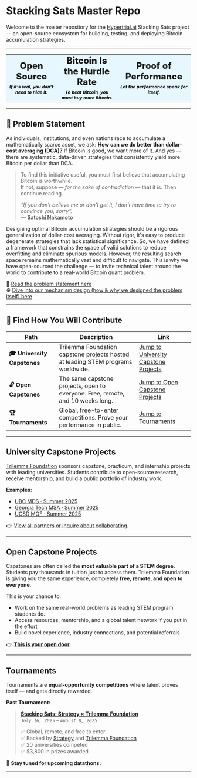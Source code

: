 # Stacking Sats Master Repo

Welcome to the master repository for the [Hypertrial.ai](https://www.hypertrial.ai/) Stacking Sats project — an open-source ecosystem for building, testing, and deploying Bitcoin accumulation strategies.

---

<table width="100%" style="background-color:#E6F7FF; text-align:center; table-layout:fixed;">
  <tr>
    <td>
      <div style="font-size:24px; font-weight:800; margin-bottom:6px;">
        Open Source
      </div>
      <div style="font-size:12px; font-weight:800; font-style:italic;">
        If it’s real, you don’t need to hide it.
      </div>
    </td>
    <td>
      <div style="font-size:24px; font-weight:800; margin-bottom:6px;">
        Bitcoin Is the Hurdle Rate
      </div>
      <div style="font-size:12px; font-weight:800; font-style:italic;">
        To beat Bitcoin, you must buy more Bitcoin.
      </div>
    </td>
    <td>
      <div style="font-size:24px; font-weight:800; margin-bottom:6px;">
        Proof of Performance
      </div>
      <div style="font-size:12px; font-weight:800; font-style:italic;">
        Let the performance speak for itself.
      </div>
    </td>
  </tr>
</table>


---

## 🧩 Problem Statement

As individuals, institutions, and even nations race to accumulate a mathematically scarce asset, we ask: **How can we do better than dollar-cost averaging (DCA)?** If Bitcoin is good, we want more of it. And yes — there are systematic, data-driven strategies that consistently yield more Bitcoin per dollar than DCA.  

> To find this initiative useful, you must first believe that accumulating Bitcoin is worthwhile.  
> If not, suppose — *for the sake of contradiction* — that it is. Then continue reading.  
>
> *“If you don't believe me or don't get it, I don't have time to try to convince you, sorry”.*  
> — **Satoshi Nakamoto**

Designing optimal Bitcoin accumulation strategies should be a rigorous generalization of dollar-cost averaging. Without rigor, it's easy to produce degenerate strategies that lack statistical significance. So, we have defined a framework that constrains the space of valid solutions to reduce overfitting and eliminate spurious models. However, the resulting search space remains mathematically vast and difficult to navigate. This is why we have open-sourced the challenge — to invite technical talent around the world to contribute to a real-world Bitcoin quant problem.  

📄 [Read the problem statement here](https://github.com/hypertrial/stacking-sats/blob/main/Problem%20Statement.ipynb)  
⚙️ [Dive into our mechanism design (how & why we designed the problem itself) here](https://github.com/hypertrial/stacking-sats/blob/main/Problem%20Statement%20Deep%20Dive.ipynb) 

---

## 🚀 Find How You Will Contribute   

| Path                     | Description                                                                             | Link                                                                                  |
|--------------------------|-----------------------------------------------------------------------------------------|---------------------------------------------------------------------------------------|
| **🎓 University Capstones**     | Trilemma Foundation capstone projects hosted at leading STEM programs worldwide. | [Jump to University Capstone Projects](#University-Capstone-Projects)                                       |
| **🔓 Open Capstones**   | The same capstone projects, open to everyone. Free, remote, and 10 weeks long.    | [Jump to Open Capstone Projects](#Open-Capstone-Projects)                                                    |
| **🏆 Tournaments** | Global, free-to-enter competitions. Prove your performance in public. | [Jump to Tournaments](#Tournaments)                               |

--- 

## University Capstone Projects

[Trilemma Foundation](https://www.trilemma.foundation/) sponsors capstone, practicum, and internship projects with leading universities. Students contribute to open-source research, receive mentorship, and build a public portfolio of industry work.  

**Examples:**  
- [UBC MDS · Summer 2025](https://www.hypertrial.ai/university-projects/ubc-mds)  
- [Georgia Tech MSA · Summer 2025](https://github.com/TrilemmaFoundation/GT-MSA-S25)  
- [UCSD MQF · Summer 2025](https://github.com/TrilemmaFoundation/UCSD-MQF-S25)  

👉 [View all partners or inquire about collaborating](https://www.hypertrial.ai/partners).  

---

## Open Capstone Projects

Capstones are often called the **most valuable part of a STEM degree**. Students pay thousands in tuition just to access them. Trilemma Foundation is giving you the same experience, completely **free, remote, and open to everyone**.

This is your chance to:

* Work on the same real-world problems as leading STEM program students do. 
* Access resources, mentorship, and a global talent network if you put in the effort
* Build novel experience, industry connections, and potential referrals

👉 [**This is your open door**]().

---

## Tournaments

Tournaments are **equal-opportunity competitions** where talent proves itself — and gets directly rewarded.

**Past Tournament:**

> [**Stacking Sats: Strategy × Trilemma Foundation**](https://github.com/TrilemmaFoundation/stacking-sats-tournament-mstr-2025) <br> 
> *`July 16, 2025` – `August 8, 2025`* <br>
> 
> ✅ Global, remote, and free to enter <br> 
> ✅ Backed by [Strategy](https://www.strategy.com/) and [Trilemma Foundation](https://www.trilemma.foundation/) <br> 
> ✅ 20 universities competed <br> 
> ✅ \$3,800 in prizes awarded <br>

📢 **Stay tuned for upcoming datathons.**  

---
